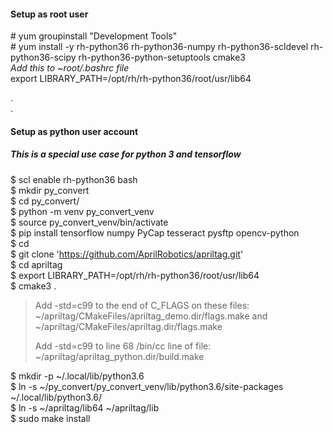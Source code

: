 #### Setup as root user
\# yum groupinstall "Development Tools"  
\# yum install -y rh-python36 rh-python36-numpy rh-python36-scldevel rh-python36-scipy rh-python36-python-setuptools cmake3  
*Add this to ~root/.bashrc file*  
export LIBRARY_PATH=/opt/rh/rh-python36/root/usr/lib64  

\.    
\.    
   
#### Setup as python user account
##### This is a special use case for python 3 and tensorflow
$ scl enable rh-python36 bash  
$ mkdir py\_convert  
$ cd py\_convert/  
$ python -m venv py\_convert\_venv  
$ source py\_convert\_venv/bin/activate  
$ pip install tensorflow numpy PyCap tesseract pysftp opencv-python  
$ cd  
$ git clone 'https://github.com/AprilRobotics/apriltag.git'  
$ cd apriltag  
$ export LIBRARY_PATH=/opt/rh/rh-python36/root/usr/lib64  
$ cmake3 .  
  
>Add -std=c99 to the end of C_FLAGS on these files:  ~/apriltag/CMakeFiles/apriltag_demo.dir/flags.make and ~/apriltag/CMakeFiles/apriltag.dir/flags.make  
>
>Add -std=c99 to line 68 /bin/cc line of file: ~/apriltag/apriltag_python.dir/build.make

$ mkdir -p ~/\.local/lib/python3.6  
$ ln -s ~/py\_convert/py\_convert\_venv/lib/python3.6/site-packages ~/.local/lib/python3.6/   
$ ln -s ~/apriltag/lib64 ~/apriltag/lib  
$ sudo make install  
